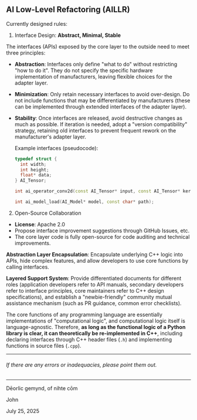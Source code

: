 ## AI Low-Level Refactoring (**AILLR**)

Currently designed rules:

1. Interface Design: **Abstract, Minimal, Stable**

The interfaces (APIs) exposed by the core layer to the outside need to meet three principles:

- **Abstraction**: Interfaces only define "what to do" without restricting "how to do it". They do not specify the specific hardware implementation of manufacturers, leaving flexible choices for the adapter layer.
  
- **Minimization**: Only retain necessary interfaces to avoid over-design. Do not include functions that may be differentiated by manufacturers (these can be implemented through extended interfaces of the adapter layer).
  
- **Stability**: Once interfaces are released, avoid destructive changes as much as possible. If iteration is needed, adopt a "version compatibility" strategy, retaining old interfaces to prevent frequent rework on the manufacturer's adapter layer.
  
  Example interfaces (pseudocode):
  
  ```cpp
  typedef struct {
    int width;
    int height;
    float* data;
  } AI_Tensor;
  
  int ai_operator_conv2d(const AI_Tensor* input, const AI_Tensor* kernel, AI_Tensor* output);
  
  int ai_model_load(AI_Model* model, const char* path);
  ```
  

2. Open-Source Collaboration

- **License**: Apache 2.0
- Propose interface improvement suggestions through GitHub Issues, etc.
- The core layer code is fully open-source for code auditing and technical improvements.

**Abstraction Layer Encapsulation**: Encapsulate underlying C++ logic into APIs, hide complex features, and allow developers to use core functions by calling interfaces.

**Layered Support System**: Provide differentiated documents for different roles (application developers refer to API manuals, secondary developers refer to interface principles, core maintainers refer to C++ design specifications), and establish a "newbie-friendly" community mutual assistance mechanism (such as PR guidance, common error checklists).

The core functions of any programming language are essentially implementations of "computational logic", and computational logic itself is language-agnostic. Therefore, **as long as the functional logic of a Python library is clear, it can theoretically be re-implemented in C++**, including declaring interfaces through C++ header files (`.h`) and implementing functions in source files (`.cpp`).

---

###### If there are any errors or inadequacies, please point them out.

---

Dēorlic gemynd, of nihte cōm

John

July 25, 2025
